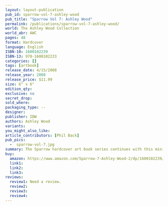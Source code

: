 ```yaml
---
layout: layout-publication
pub_id: sparrow-vol-7-ashley-wood
pub_title: "Sparrow Vol 7: Ashley Wood"
permalink: /publications/sparrow-vol-7-ashley-wood/
world: The Ashley Wood Collection
world_abr: AWC
pages: 48
format: Hardcover
language: English
ISBN-10: 1600102239
ISBN-13: 978-1600102233
categories: []
tags: [artbook]
release_date: 4/15/2008
release_year: 2008
release_price: $11.99
size: 6" x 6"
edition_qty:
exclusive: no
secret_drop:
sold_where: 
packaging_type: --
designer: 
publisher: IDW
authors: Ashley Wood
variants:
you_might_also_like: 
article_contributors: [Phil Back]
pub_pics: 
  -  sparrow-vol-7.jpg
summary: The Sparrow hardcover art book series continues with this mini-showcase of stunning visual work by Sparrow founder Ashley Wood. - From Amazon
buy:
  amazon: https://www.amazon.com/Sparrow-7-Ashley-Wood-2/dp/1600102239/ref=sr_1_15
  link1: 
  link2: 
  link3: 
reviews:
  review1: Need a review.
  review2:
  review3:
  review4:
---
```

<!-- <p></p> -->
